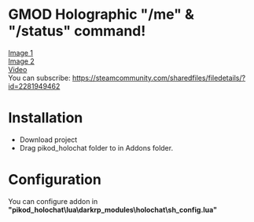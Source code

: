 # GMOD Holographic "/me" & "/status" command!
[Image 1](https://steamuserimages-a.akamaihd.net/ugc/1688248603494839739/958DE49D2C65984B08DBAD4E61FB6B492A58789D/?imw=637&imh=358&ima=fit&impolicy=Letterbox&imcolor=%23000000&letterbox=true) <br>
[Image 2](https://steamuserimages-a.akamaihd.net/ugc/1767067837245168545/1CAB52F5D70418354E96FA77434CEC69CCEC0EBE/) <br>
[Video](https://youtu.be/OejTOzs2C3g) <br>
You can subscribe: https://steamcommunity.com/sharedfiles/filedetails/?id=2281949462
# Installation
* Download project
* Drag pikod_holochat folder to in Addons folder.
# Configuration
You can configure addon in **"pikod_holochat\lua\darkrp_modules\holochat\sh_config.lua"**
